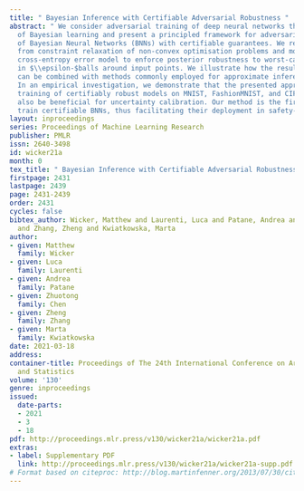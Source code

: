 ```yaml
---
title: " Bayesian Inference with Certifiable Adversarial Robustness "
abstract: " We consider adversarial training of deep neural networks through the lens
  of Bayesian learning and present a principled framework for adversarial training
  of Bayesian Neural Networks (BNNs) with certifiable guarantees. We rely on techniques
  from constraint relaxation of non-convex optimisation problems and modify the standard
  cross-entropy error model to enforce posterior robustness to worst-case perturbations
  in $\\epsilon-$balls around input points. We illustrate how the resulting framework
  can be combined with methods commonly employed for approximate inference of BNNs.
  In an empirical investigation, we demonstrate that the presented approach enables
  training of certifiably robust models on MNIST, FashionMNIST, and CIFAR-10 and can
  also be beneficial for uncertainty calibration. Our method is the first to directly
  train certifiable BNNs, thus facilitating their deployment in safety-critical applications. "
layout: inproceedings
series: Proceedings of Machine Learning Research
publisher: PMLR
issn: 2640-3498
id: wicker21a
month: 0
tex_title: " Bayesian Inference with Certifiable Adversarial Robustness "
firstpage: 2431
lastpage: 2439
page: 2431-2439
order: 2431
cycles: false
bibtex_author: Wicker, Matthew and Laurenti, Luca and Patane, Andrea and Chen, Zhuotong
  and Zhang, Zheng and Kwiatkowska, Marta
author:
- given: Matthew
  family: Wicker
- given: Luca
  family: Laurenti
- given: Andrea
  family: Patane
- given: Zhuotong
  family: Chen
- given: Zheng
  family: Zhang
- given: Marta
  family: Kwiatkowska
date: 2021-03-18
address: 
container-title: Proceedings of The 24th International Conference on Artificial Intelligence
  and Statistics
volume: '130'
genre: inproceedings
issued:
  date-parts:
  - 2021
  - 3
  - 18
pdf: http://proceedings.mlr.press/v130/wicker21a/wicker21a.pdf
extras:
- label: Supplementary PDF
  link: http://proceedings.mlr.press/v130/wicker21a/wicker21a-supp.pdf
# Format based on citeproc: http://blog.martinfenner.org/2013/07/30/citeproc-yaml-for-bibliographies/
---
```

